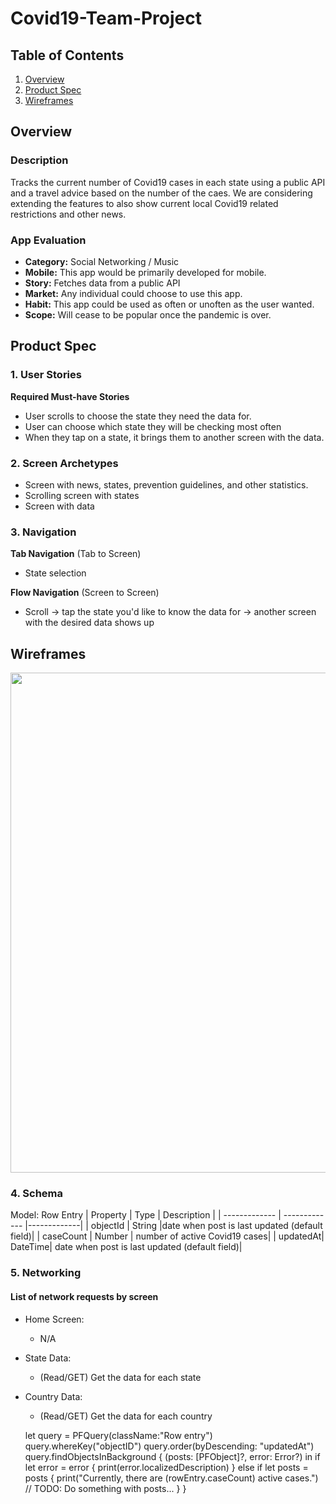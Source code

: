 # Covid19-Team-Project

## Table of Contents
1. [Overview](#Overview)
1. [Product Spec](#Product-Spec)
1. [Wireframes](#Wireframes)

## Overview
### Description
Tracks the current number of Covid19 cases in each state using a public API and a travel advice based on the number of the caes. We are considering extending the features to also show current local Covid19 related restrictions and other news.

### App Evaluation
- **Category:** Social Networking / Music
- **Mobile:** This app would be primarily developed for mobile.
- **Story:** Fetches data from a public API
- **Market:** Any individual could choose to use this app.
- **Habit:** This app could be used as often or unoften as the user wanted.
- **Scope:** Will cease to be popular once the pandemic is over.

## Product Spec
### 1. User Stories 
**Required Must-have Stories**

* User scrolls to choose the state they need the data for.
* User can choose which state they will be checking most often
* When they tap on a state, it brings them to another screen with the data.

### 2. Screen Archetypes
* Screen with news, states, prevention guidelines, and other statistics.
* Scrolling screen with states
* Screen with data



### 3. Navigation

**Tab Navigation** (Tab to Screen)
* State selection


**Flow Navigation** (Screen to Screen)
* Scroll -> tap the state you'd like to know the data for -> another screen with the desired data shows up

## Wireframes
<img src="https://imgur.com/n62paka.jpg" width=800><br>

### 4. Schema
Model: Row Entry
| Property  | Type | Description |
| ------------- | ------------- |-------------|
| objectId  | String  |date when post is last updated (default field)|
| caseCount  | Number | number of active Covid19 cases|
| updatedAt| DateTime| date when post is last updated (default field)|

### 5. Networking
#### List of network requests by screen
- Home Screen:
    - N/A

- State Data: 
  - (Read/GET) Get the data for each state 

- Country Data:
  - (Read/GET) Get the data for each country
  
  let query = PFQuery(className:"Row entry")
query.whereKey("objectID")
query.order(byDescending: "updatedAt")
query.findObjectsInBackground { (posts: [PFObject]?, error: Error?) in
   if let error = error {
      print(error.localizedDescription)
   } else if let posts = posts {
      print("Currently, there are \(rowEntry.caseCount) active cases.")
      // TODO: Do something with posts...
   }
}
